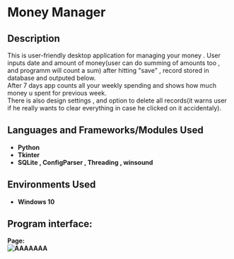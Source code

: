 <h1>Money Manager</h1>


<h2>Description</h2>
This is user-friendly desktop application for managing your money . User inputs date and amount of money(user can do summing of amounts too , and programm will count a sum) after hitting "save" , record stored in database and outputed below.<br/>
After 7 days app counts all your weekly spending and shows how much money u spent for previous week.<br/>
There is also design settings , and option to delete all records(it warns user if he really wants to clear everything in case he clicked on it accidentaly).  

<br />


<h2>Languages and Frameworks/Modules Used</h2>

- <b>Python</b> 
- <b>Tkinter<b>
- <b>SQLite , ConfigParser , Threading , winsound<b>

<h2>Environments Used </h2>

- <b>Windows 10</b>

<h2>Program interface:</h2>

<p align="center">

Page:  <br/>
![AAAAAAA](https://user-images.githubusercontent.com/94048443/216818933-19e8ef01-89ae-43c0-a40b-66fa02c74c03.png)

</p>

<!--
 ```diff
- text in red
+ text in green
! text in orange
# text in gray
@@ text in purple (and bold)@@
```
--!>
